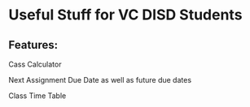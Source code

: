 # Useful Stuff for VC DISD Students

## Features:

Cass Calculator

Next Assignment Due Date as well as future due dates

Class Time Table



